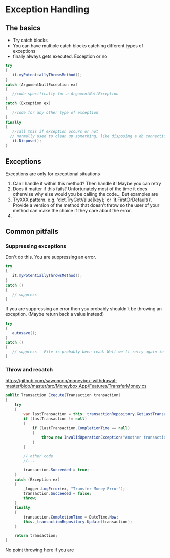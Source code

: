 # Exception Handling

## The basics
- Try catch blocks
- You can have multiple catch blocks catching different types of exceptions
- finally always gets executed. Exception or no
```cs
try
{
   it.myPotentiallyThrowsMethod();
}
catch (ArgumentNullException ex)
{
   //code specifically for a ArgumentNullException
}
catch (Exception ex)
{
   //code for any other type of exception
}
finally
{
   //call this if exception occurs or not
  // normally used to clean up something, like disposing a db connection or network request (httpclient)
   it.Dispose();
}         
```

## Exceptions
Exceptions are only for exceptional situations
1. Can I handle it within this method? Then handle it! Maybe you can retry
2. Does it matter if this fails? Unfortunately most of the time it does otherwise why else would you be calling the code... But examples are 
3. TryXXX pattern. e.g. 'dict.TryGetValue[key];' or 'it.FirstOrDefault()'. Provide a version of the method that doesn't throw so the user of your method can make the choice if they care about the error.
4.

## Common pitfalls
### Suppressing exceptions
Don't do this. You are suppressing an error. 
```cs
try
{
   it.myPotentiallyThrowsMethod();
}
catch ()
{
   // suppress
}
```
If you are suppressing an error then you probably shouldn't be throwing an exception. (Maybe return back a value instead)
```cs
try
{
   autosave();
}
catch ()
{
   // suppress - File is probably been read. Well we'll retry again in 2 minutes
}
```
### Throw and recatch
https://github.com/sawonorin/moneybox-withdrawal-master/blob/master/src/Moneybox.App/Features/TransferMoney.cs
```cs
public Transaction Execute(Transaction transaction)
{
    try
    {
        var lastTransaction = this._transactionRepository.GetLastTransactionByUserId(transaction.FromAccountId);
        if (lastTransaction != null)
        {
            if (lastTransaction.CompletionTime == null)
            {
                throw new InvalidOperationException("Another transaction is ongoing");
            }
        }

        // other code
        //...

        transaction.Succeeded = true;
    }
    catch (Exception ex)
    {
        _logger.LogError(ex, "Transfer Money Error");
        transaction.Succeeded = false;
        throw;
    }
    finally
    {
        transaction.CompletionTime = DateTime.Now;
        this._transactionRepository.Update(transaction);
    }

    return transaction;
}
```
No point throwing here if you are 

